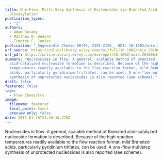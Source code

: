 ```yaml
---
title: One-Flow, Multi-Step Synthesis of Nucleosides via Brønsted Acid-Catalyzed
  Glycosylation
publication_types:
  - "2"
authors:
  - Adam Sniady
  - Matthew W. Bedore
  - Timothy F. Jamiso
publication: "_Angewandte Chemie 50(9), 2155-2158_, DOI: 10.1002/anie.201006440"
url_source: https://onlinelibrary.wiley.com/doi/full/10.1002/anie.201006440
url_pdf: https://onlinelibrary.wiley.com/doi/epdf/10.1002/anie.201006440
summary: "Nucleosides in flow: A general, scalable method of Brønsted
  acid-catalyzed nucleoside formation is described. Because of the high reaction
  temperatures readily available to the flow reaction format, mild Brønsted
  acids, particularly pyridinium triflates, can be used. A one-flow multistep
  synthesis of unprotected nucleosides is also reported (see scheme)."
draft: false
featured: false
tags:
  - Flow Chemistry
image:
  filename: featured
  focal_point: Smart
  preview_only: false
date: 2011-01-26T21:40:16.778Z
---
```

  Nucleosides in flow: A general, scalable method of Brønsted acid-catalyzed nucleoside formation is described. Because of the high reaction temperatures readily available to the flow reaction format, mild Brønsted acids, particularly pyridinium triflates, can be used. A one-flow multistep synthesis of unprotected nucleosides is also reported (see scheme).
